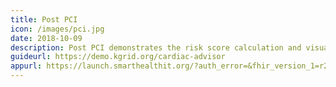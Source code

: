 ```yaml
---
title: Post PCI
icon: /images/pci.jpg
date: 2018-10-09
description: Post PCI demonstrates the risk score calculation and visualization. (SMART Sandbox integrated)
guideurl: https://demo.kgrid.org/cardiac-advisor
appurl: https://launch.smarthealthit.org/?auth_error=&fhir_version_1=r2&fhir_version_2=r3&iss=&launch_ehr=1&launch_url=https%3A%2F%2Fdemo.kgrid.org%2Fcardiac-advisor%2Ffhir-app%2Flaunch.html&patient=&prov_skip_auth=1&provider=&pt_skip_auth=1&public_key=&sb=&sde=&sim_ehr=1&token_lifetime=15&user_pt=
---
```

